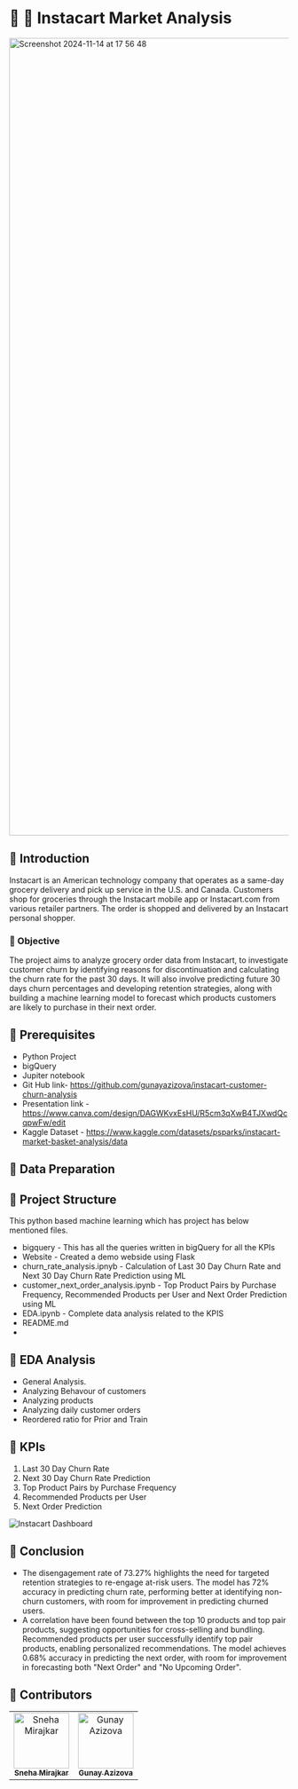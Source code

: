 # 🛒 🥕 Instacart Market Analysis
<img width="1438" alt="Screenshot 2024-11-14 at 17 56 48" src="https://github.com/user-attachments/assets/1f3d23a5-aec8-4c2a-9379-0df2b73c2fc6">

## 🍏 Introduction
Instacart is an American technology company that operates as a same-day grocery delivery and pick up service in the U.S. and Canada. Customers shop for groceries through the Instacart mobile app or Instacart.com from various retailer partners. The order is shopped and delivered by an Instacart personal shopper.

### 🍞 Objective
The project aims to analyze grocery order data from Instacart, to investigate customer churn by identifying reasons for discontinuation and calculating the churn rate for the past 30 days. It will also involve predicting future 30 days churn percentages and developing retention strategies, along with building a machine learning model to forecast which products customers are likely to purchase in their next order.

## 🍌 Prerequisites
- Python Project
- bigQuery
- Jupiter notebook
- Git Hub link- https://github.com/gunayazizova/instacart-customer-churn-analysis
- Presentation link - https://www.canva.com/design/DAGWKvxEsHU/R5cm3qXwB4TJXwdQcqpwFw/edit
- Kaggle Dataset - https://www.kaggle.com/datasets/psparks/instacart-market-basket-analysis/data

## 🧀  Data Preparation

## 🍊 Project Structure
This python based machine learning which has project has below mentioned files.
- bigquery - This has all the queries written in bigQuery for all the KPIs
- Website - Created a demo webside using Flask
- churn_rate_analysis.ipnyb - Calculation of Last 30 Day Churn Rate and Next 30 Day Churn Rate Prediction using ML
- customer_next_order_analysis.ipynb - Top Product Pairs by Purchase Frequency, Recommended Products per User and Next Order Prediction using ML
- EDA.ipynb - Complete data analysis related to the KPIS
- README.md
- 
## 🍄 EDA Analysis
- General Analysis.
- Analyzing Behavour of customers
- Analyzing products
- Analyzing daily customer orders
- Reordered ratio for Prior and Train

## 🥑 KPIs
1. Last 30 Day Churn Rate
3. Next 30 Day Churn Rate Prediction
4. Top Product Pairs by Purchase Frequency
5. Recommended Products per User
6. Next Order Prediction

![Instacart Dashboard](https://github.com/user-attachments/assets/9de12c2d-a07c-480c-9106-b1e53ca798e3)

## 🍗 Conclusion
- The disengagement rate of 73.27% highlights the need for targeted retention strategies to re-engage at-risk users.  The model has 72% accuracy in predicting churn rate, performing better at identifying non-churn customers, with room for improvement in predicting churned users.
- A correlation have been found between the top 10 products and top pair products, suggesting opportunities for cross-selling and bundling.  
Recommended products per user successfully identify top pair products, enabling personalized recommendations. The model achieves 0.68% accuracy in predicting the next order, with room for improvement in forecasting both "Next Order" and "No Upcoming Order".

## 🍓 Contributors
<table align="center">
  <tr>
    <td align="center">
    <a href="https://github.com/mirajkarsneha" target="_blank">
    <img src="https://avatars.githubusercontent.com/u/40439659?v=4" width="100px;" alt="Sneha Mirajkar" />
    <br />
    <sub><b>Sneha Mirajkar</b></sub></a>
    </td>
    <td align="center">
    <a href="https://github.com/gunayazizova" target="_blank">
    <img src="https://avatars.githubusercontent.com/u/59095993?v=4" width="100px;" alt="Gunay Azizova" />
    <br />
    <sub><b>Gunay Azizova</b></sub></a>
    </td>
  </tr>
</table>
